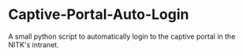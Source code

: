 # Captive-Portal-Auto-Login
A small python script to automatically login to the captive portal in the NITK's intranet.
